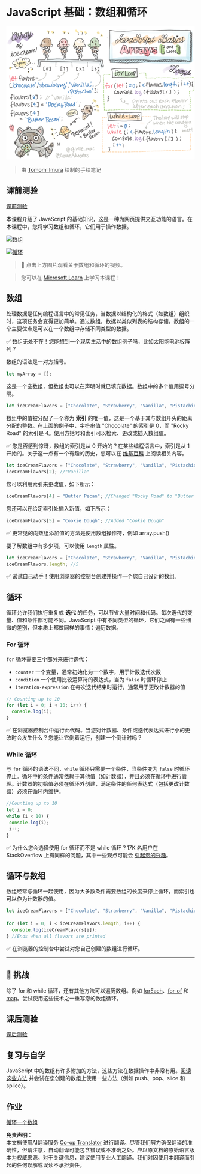<!--
CO_OP_TRANSLATOR_METADATA:
{
  "original_hash": "3f7f87871312cf6cc12662da7d973182",
  "translation_date": "2025-08-23T22:43:20+00:00",
  "source_file": "2-js-basics/4-arrays-loops/README.md",
  "language_code": "zh"
}
-->
# JavaScript 基础：数组和循环

![JavaScript 基础 - 数组](../../../../sketchnotes/webdev101-js-arrays.png)
> 由 [Tomomi Imura](https://twitter.com/girlie_mac) 绘制的手绘笔记

## 课前测验
[课前测验](https://ff-quizzes.netlify.app/web/quiz/13)

本课程介绍了 JavaScript 的基础知识，这是一种为网页提供交互功能的语言。在本课程中，您将学习数组和循环，它们用于操作数据。

[![数组](https://img.youtube.com/vi/1U4qTyq02Xw/0.jpg)](https://youtube.com/watch?v=1U4qTyq02Xw "Arrays")

[![循环](https://img.youtube.com/vi/Eeh7pxtTZ3k/0.jpg)](https://www.youtube.com/watch?v=Eeh7pxtTZ3k "Loops")

> 🎥 点击上方图片观看关于数组和循环的视频。

> 您可以在 [Microsoft Learn](https://docs.microsoft.com/learn/modules/web-development-101-arrays/?WT.mc_id=academic-77807-sagibbon) 上学习本课程！

## 数组

处理数据是任何编程语言中的常见任务，当数据以结构化的格式（如数组）组织时，这项任务会变得更加简单。通过数组，数据以类似列表的结构存储。数组的一个主要优点是可以在一个数组中存储不同类型的数据。

✅ 数组无处不在！您能想到一个现实生活中的数组例子吗，比如太阳能电池板阵列？

数组的语法是一对方括号。

```javascript
let myArray = [];
```

这是一个空数组，但数组也可以在声明时就已填充数据。数组中的多个值用逗号分隔。

```javascript
let iceCreamFlavors = ["Chocolate", "Strawberry", "Vanilla", "Pistachio", "Rocky Road"];
```

数组中的值被分配了一个称为 **索引** 的唯一值，这是一个基于其与数组开头的距离分配的整数。在上面的例子中，字符串值 "Chocolate" 的索引是 0，而 "Rocky Road" 的索引是 4。使用方括号和索引可以检索、更改或插入数组值。

✅ 您是否感到惊讶，数组的索引是从 0 开始的？在某些编程语言中，索引是从 1 开始的。关于这一点有一个有趣的历史，您可以在 [维基百科](https://en.wikipedia.org/wiki/Zero-based_numbering) 上阅读相关内容。

```javascript
let iceCreamFlavors = ["Chocolate", "Strawberry", "Vanilla", "Pistachio", "Rocky Road"];
iceCreamFlavors[2]; //"Vanilla"
```

您可以利用索引来更改值，如下所示：

```javascript
iceCreamFlavors[4] = "Butter Pecan"; //Changed "Rocky Road" to "Butter Pecan"
```

您还可以在给定索引处插入新值，如下所示：

```javascript
iceCreamFlavors[5] = "Cookie Dough"; //Added "Cookie Dough"
```

✅ 更常见的向数组添加值的方法是使用数组操作符，例如 array.push()

要了解数组中有多少项，可以使用 `length` 属性。

```javascript
let iceCreamFlavors = ["Chocolate", "Strawberry", "Vanilla", "Pistachio", "Rocky Road"];
iceCreamFlavors.length; //5
```

✅ 试试自己动手！使用浏览器的控制台创建并操作一个您自己设计的数组。

## 循环

循环允许我们执行重复或 **迭代** 的任务，可以节省大量时间和代码。每次迭代的变量、值和条件都可能不同。JavaScript 中有不同类型的循环，它们之间有一些细微的差别，但本质上都做同样的事情：遍历数据。

### For 循环

`for` 循环需要三个部分来进行迭代：
- `counter` 一个变量，通常初始化为一个数字，用于计数迭代次数
- `condition` 一个使用比较运算符的表达式，当为 `false` 时循环停止
- `iteration-expression` 在每次迭代结束时运行，通常用于更改计数器的值

```javascript
// Counting up to 10
for (let i = 0; i < 10; i++) {
  console.log(i);
}
```

✅ 在浏览器控制台中运行此代码。当您对计数器、条件或迭代表达式进行小的更改时会发生什么？您能让它倒着运行，创建一个倒计时吗？

### While 循环

与 `for` 循环的语法不同，`while` 循环只需要一个条件，当条件变为 `false` 时循环停止。循环中的条件通常依赖于其他值（如计数器），并且必须在循环中进行管理。计数器的初始值必须在循环外创建，满足条件的任何表达式（包括更改计数器）必须在循环内维护。

```javascript
//Counting up to 10
let i = 0;
while (i < 10) {
 console.log(i);
 i++;
}
```

✅ 为什么您会选择使用 for 循环而不是 while 循环？17K 名用户在 StackOverflow 上有同样的问题，其中一些观点可能会 [引起您的兴趣](https://stackoverflow.com/questions/39969145/while-loops-vs-for-loops-in-javascript)。

## 循环与数组

数组经常与循环一起使用，因为大多数条件需要数组的长度来停止循环，而索引也可以作为计数器的值。

```javascript
let iceCreamFlavors = ["Chocolate", "Strawberry", "Vanilla", "Pistachio", "Rocky Road"];

for (let i = 0; i < iceCreamFlavors.length; i++) {
  console.log(iceCreamFlavors[i]);
} //Ends when all flavors are printed
```

✅ 在浏览器的控制台中尝试对您自己创建的数组进行循环。

---

## 🚀 挑战

除了 for 和 while 循环，还有其他方法可以遍历数组。例如 [forEach](https://developer.mozilla.org/docs/Web/JavaScript/Reference/Global_Objects/Array/forEach)、[for-of](https://developer.mozilla.org/docs/Web/JavaScript/Reference/Statements/for...of) 和 [map](https://developer.mozilla.org/docs/Web/JavaScript/Reference/Global_Objects/Array/map)。尝试使用这些技术之一重写您的数组循环。

## 课后测验
[课后测验](https://ff-quizzes.netlify.app/web/quiz/14)

## 复习与自学

JavaScript 中的数组有许多附加的方法，这些方法在数据操作中非常有用。[阅读这些方法](https://developer.mozilla.org/docs/Web/JavaScript/Reference/Global_Objects/Array) 并尝试在您创建的数组上使用一些方法（例如 push、pop、slice 和 splice）。

## 作业

[循环一个数组](assignment.md)

**免责声明**：  
本文档使用AI翻译服务 [Co-op Translator](https://github.com/Azure/co-op-translator) 进行翻译。尽管我们努力确保翻译的准确性，但请注意，自动翻译可能包含错误或不准确之处。应以原文档的原始语言版本为权威来源。对于关键信息，建议使用专业人工翻译。我们对因使用本翻译而引起的任何误解或误读不承担责任。